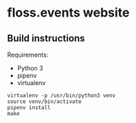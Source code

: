 # floss.events website

## Build instructions

Requirements:

* Python 3
* pipenv
* virtualenv

```
virtualenv -p /usr/bin/python3 venv
source venv/bin/activate
pipenv install
make
```
